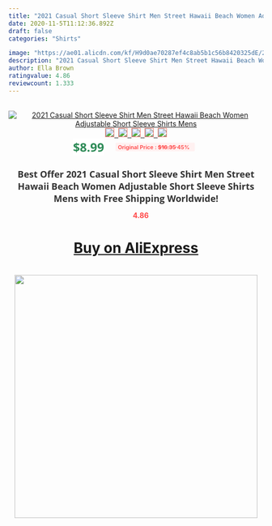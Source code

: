 ```yaml
---
title: "2021 Casual Short Sleeve Shirt Men Street Hawaii Beach Women Adjustable Short Sleeve Shirts Mens"
date: 2020-11-5T11:12:36.892Z
draft: false
categories: "Shirts"

image: "https://ae01.alicdn.com/kf/H9d0ae70287ef4c8ab5b1c56b8420325dE/2021-Casual-Short-Sleeve-Shirt-Men-Street-Hawaii-Beach-Women-Adjustable-Short-Sleeve-Shirts-Mens.jpg"
description: "2021 Casual Short Sleeve Shirt Men Street Hawaii Beach Women Adjustable Short Sleeve Shirts Mens"
author: Ella Brown
ratingvalue: 4.86
reviewcount: 1.333
---
```

<br>
<div style="text-align: center;">
<a href="https://s.click.aliexpress.com/e/_AglvDx" target="_blank" rel="nofollow noopener noreferrer"><img alt="2021 Casual Short Sleeve Shirt Men Street Hawaii Beach Women Adjustable Short Sleeve Shirts Mens" class="magnifier-image" src="https://ae01.alicdn.com/kf/H9d0ae70287ef4c8ab5b1c56b8420325dE/2021-Casual-Short-Sleeve-Shirt-Men-Street-Hawaii-Beach-Women-Adjustable-Short-Sleeve-Shirts-Mens.jpg_640x640.jpg">
<br>
<img style="border:1px solid salmon" src="https://ae01.alicdn.com/kf/H9d0ae70287ef4c8ab5b1c56b8420325dE/2021-Casual-Short-Sleeve-Shirt-Men-Street-Hawaii-Beach-Women-Adjustable-Short-Sleeve-Shirts-Mens.jpg_120x120.jpg">&nbsp;&nbsp;<img style="border:1px solid salmon" src="https://ae01.alicdn.com/kf/H4c0ed865ebc14c769c99f3055115346cM/2021-Casual-Short-Sleeve-Shirt-Men-Street-Hawaii-Beach-Women-Adjustable-Short-Sleeve-Shirts-Mens.jpg_120x120.jpg">&nbsp;&nbsp;<img style="border:1px solid salmon" src="https://ae01.alicdn.com/kf/H4440eea904264e74808ac58f8401d261D/2021-Casual-Short-Sleeve-Shirt-Men-Street-Hawaii-Beach-Women-Adjustable-Short-Sleeve-Shirts-Mens.jpg_120x120.jpg">&nbsp;&nbsp;<img style="border:1px solid salmon" src="https://ae01.alicdn.com/kf/H6413d0baae0f4efdac96d803aa08da57U/2021-Casual-Short-Sleeve-Shirt-Men-Street-Hawaii-Beach-Women-Adjustable-Short-Sleeve-Shirts-Mens.jpg_120x120.jpg">&nbsp;&nbsp;<img style="border:1px solid salmon" src="https://ae01.alicdn.com/kf/Hd51ac08102ba4241ada4190b2dc89ddeH/2021-Casual-Short-Sleeve-Shirt-Men-Street-Hawaii-Beach-Women-Adjustable-Short-Sleeve-Shirts-Mens.jpg_120x120.jpg"></a></div><br0>
<div style="text-align: center;"><span style="background-color: white; border: 0px; box-sizing: border-box; color: seagreen; display: inline-block; font-family: &quot;open sans&quot; , &quot;arial&quot; , &quot;helvetica&quot; , sans-serif , &quot;heiti&quot;; font-size: 24px; font-stretch: inherit; font-weight: 700; line-height: inherit; margin: 0px 10px 0px 0px; padding: 0px; vertical-align: middle;">$8.99 </span>
<span style="background: rgb(255 , 241 , 241); border-radius: 3px; border: 0px; box-sizing: border-box; color: #ff4747; display: inline-block; font-family: inherit; font-size: 12px; font-stretch: inherit; font-style: inherit; font-variant: inherit; font-weight: 600; line-height: inherit; margin: 0px; padding: 2px 5px; transform: scale(0.9); vertical-align: middle;">Original Price : <b style="text-decoration: line-through;">$16.35 </b> 45%&nbsp;&nbsp;</span></div>
<h1 style="color: #333333; display: inline-block; font-family: &quot;open sans&quot; , &quot;arial&quot; , &quot;helvetica&quot; , sans-serif , &quot;heiti&quot;; font-size: 18px; font-stretch: inherit; font-weight: 700; text-align: center;">Best Offer 2021 Casual Short Sleeve Shirt Men Street Hawaii Beach Women Adjustable Short Sleeve Shirts Mens with Free Shipping Worldwide!</h1>
<div style="color: #ff4747; text-align: center;">
<img src="https://4.bp.blogspot.com/-M0ZcTcb-5uY/XleCXlxnR4I/AAAAAAAAAEc/OrjgMkXV1oMQFaCRZj5HQwOCBcu3w1FegCPcBGAYYCw/s1600/star.png" style="height: 15px;">&nbsp;<b>4.86</b></div>
<div class="button_cont" align="center"><a class="buynow_a" href="https://s.click.aliexpress.com/e/_AglvDx" target="_blank" rel="nofollow noopener noreferrer"><H1>Buy on AliExpress</H1></a></div><br>
<div class="separator" style="clear: both; text-align: center;">
<img src="https://lh3.googleusercontent.com/-pTy5HemUv9M/XlePHvY0dAI/AAAAAAAAAE4/0nX5iRUoIWY8eMW9Dpxeirr157OZliDIgCLcBGAsYHQ/s1600/badge.gif" width="480">
</div>
